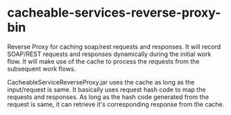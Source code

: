 # cacheable-services-reverse-proxy-bin
Reverse Proxy for caching soap/rest requests and responses. It will record SOAP/REST requests and responses dynamically during the initial work flow. It will make use of the cache to process the requests from the subsequent work flows. 

CacheableServiceReverseProxy.jar uses the cache as long as the input/request is same. It basically uses request hash code to map the requests and responses. As long as the hash code generated from the request is same, it can retrieve it's corresponding response from the cache.


